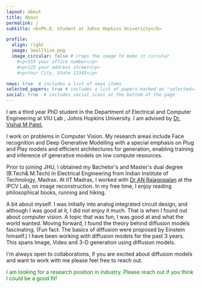 ```yaml
---
layout: about
title: About
permalink: /
subtitle: <b>Ph.D. Student at Johns Hopkins University</b>

profile:
  align: right
  image: SmallSize.png
  image_circular: false # crops the image to make it circular
    #<p>555 your office number</p>
    #<p>123 your address street</p>
    #<p>Your City, State 12345</p>

news: true  # includes a list of news items
selected_papers: true # includes a list of papers marked as "selected={true}"
social: true  # includes social icons at the bottom of the page
---
```

I am a third year PhD student in the Department of Electrical and Computer Engineering at VIU Lab , Johns Hopkins University. I am advised by <a href='https://scholar.google.com/citations?user=AkEXTbIAAAAJ&hl=en'>Dr. Vishal M Patel.</a>


I work on problems in Computer Vision. My research areas include Face recognition and Deep Generative Modelling with a special emphasis on Plug and Play models and efficient architectures for generation, enabling training and inference of generative models on low compute resources.



Prior to joining JHU, I obtained my Bachelor's and Master's dual degree (B.Tech& M.Tech)  in Electrical Engineering from Indian Institute of Technology, Madras. At IIT Madras, I worked with  <a href='https://scholar.google.co.in/citations?user=jXTZEw4AAAAJ&hl=en'>Dr AN Rajagopalan</a> at the IPCV Lab, on image reconstruction. In my free time, I enjoy reading philosophical books, running and hiking.

A bit about myself. I was initially into analog integrated circuit design, and although I was good at it, I did not enjoy it much. That is when I found out about computer vision. A topic that was fun, I was good at and what the world wanted. Moving forward, I found the theory behind diffusion models fascinating. (Fun fact: The basics of diffusion were proposed by Einstein himself.) I have been working with diffusion models for the past 3 years. This spans Image, Video and 3-D generation using diffusion models.

I'm always open to collaborations, if you are excited about diffusion models and want to work with me please feel free to reach out.

<span style="color: green;">I am looking for a research position in industry. Please reach out if you think I could be a good fit!</span>


<!-- Write your biography here. Tell the world about yourself. Link to your favorite [subreddit](http://reddit.com). You can put a picture in, too. The code is already in, just name your picture `prof_pic.jpg` and put it in the `img/` folder.

Put your address / P.O. box / other info right below your picture. You can also disable any these elements by editing `profile` property of the YAML header of your `_pages/about.md`. Edit `_bibliography/papers.bib` and Jekyll will render your [publications page](/al-folio/publications/) automatically.

Link to your social media connections, too. This theme is set up to use [Font Awesome icons](http://fortawesome.github.io/Font-Awesome/) and [Academicons](https://jpswalsh.github.io/academicons/), like the ones below. Add your Facebook, Twitter, LinkedIn, Google Scholar, or just disable all of them. -->
